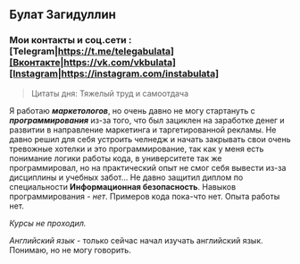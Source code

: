 ## Булат Загидуллин

### Мои контакты и соц.сети : [Telegram|https://t.me/telegabulata][Вконтакте|https://vk.com/vkbulata][Instagram|https://instagram.com/instabulata]

> Цитаты дня: Тяжелый труд и самоотдача

Я работаю **_маркетологов_**, но очень давно не могу стартануть с **_программирования_** из-за того, что был зациклен на заработке денег и развитии в направление маркетинга и таргетированной рекламы. Не давно решил для себя устроить челнедж и начать закрывать свои очень тревожные хотелки и это программирование, так как у меня есть понимание логики работы кода, в университете так же программировал, но на практический опыт не смог себя вывести из-за дисциплины и учебных забот... Не давно защитил диплом по специальности **Информационная безопасность**.
Навыков программирования - _нет_.
Примеров кода пока-что нет.
Опыта работы нет.

_Курсы не проходил._

_Английский язык_ - только сейчас начал изучать английский язык. Понимаю, но не могу говорить.